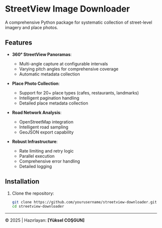 # StreetView Image Downloader

A comprehensive Python package for systematic collection of street-level imagery and place photos.

## Features

- **360° StreetView Panoramas**:
  - Multi-angle capture at configurable intervals
  - Varying pitch angles for comprehensive coverage
  - Automatic metadata collection

- **Place Photo Collection**:
  - Support for 20+ place types (cafes, restaurants, landmarks)
  - Intelligent pagination handling
  - Detailed place metadata collection

- **Road Network Analysis**:
  - OpenStreetMap integration
  - Intelligent road sampling
  - GeoJSON export capability

- **Robust Infrastructure**:
  - Rate limiting and retry logic
  - Parallel execution
  - Comprehensive error handling
  - Detailed logging

## Installation

1. Clone the repository:
   ```bash
   git clone https://github.com/yourusername/streetview-downloader.git
   cd streetview-downloader

---

© 2025 | Hazırlayan: **[Yüksel COŞGUN]** 